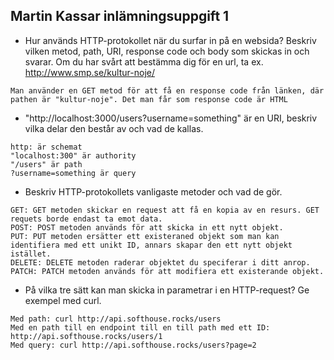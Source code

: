 **Martin Kassar inlämningsuppgift 1**
----
* Hur används HTTP-protokollet när du surfar in på en websida? Beskriv vilken metod, path, URI, response code och body som skickas in och svarar. Om du har svårt att bestämma dig för en url, ta ex. http://www.smp.se/kultur-noje/ 

```
Man använder en GET metod för att få en response code från länken, där pathen är "kultur-noje". Det man får som response code är HTML
```



* "http://localhost:3000/users?username=something" är en URI, beskriv vilka delar den består av och vad de kallas.

```
http: är schemat
"localhost:300" är authority
"/users" är path
?username=something är query

```


* Beskriv HTTP-protokollets vanligaste metoder och vad de gör.
 ```
GET: GET metoden skickar en request att få en kopia av en resurs. GET requets borde endast ta emot data.
POST: POST metoden används för att skicka in ett nytt objekt.
PUT: PUT metoden ersätter ett existeraned objekt som man kan identifiera med ett unikt ID, annars skapar den ett nytt objekt istället.
DELETE: DELETE metoden raderar objektet du speciferar i ditt anrop.
PATCH: PATCH metoden används för att modifiera ett existerande objekt.
 ```

 
  * På vilka tre sätt kan man skicka in parametrar i en HTTP-request? Ge exempel med curl.
 ```
Med path: curl http://api.softhouse.rocks/users
Med en path till en endpoint till en till path med ett ID: http://api.softhouse.rocks/users/1
Med query: curl http://api.softhouse.rocks/users?page=2

 ```
